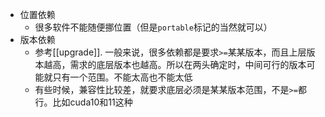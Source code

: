 - 位置依赖
    - 很多软件不能随便挪位置（但是`portable`标记的当然就可以）
- 版本依赖
    - 参考[[upgrade]]. 一般来说，很多依赖都是要求`>=`某某版本，而且上层版本越高，需求的底层版本也越高。所以在两头确定时，中间可行的版本可能就只有一个范围。不能太高也不能太低
    - 有些时候，兼容性比较差，就要求底层必须是某某版本范围，不是`>=`都行。比如cuda10和11这种
